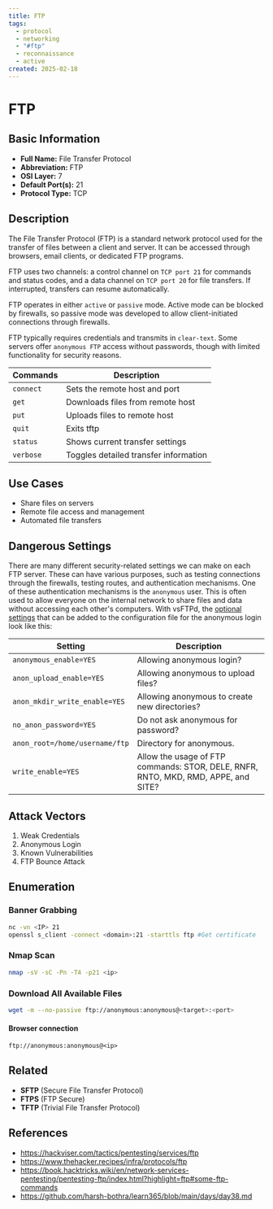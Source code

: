 ```yaml
---
title: FTP
tags:
  - protocol
  - networking
  - "#ftp"
  - reconnaissance
  - active
created: 2025-02-18
---
```


# FTP

## Basic Information
- **Full Name:** File Transfer Protocol
- **Abbreviation:** FTP
- **OSI Layer:** 7
- **Default Port(s):** 21
- **Protocol Type:** TCP

## Description
The File Transfer Protocol (FTP) is a standard network protocol used for the transfer of files between a client and server. It can be accessed through browsers, email clients, or dedicated FTP programs. 

FTP uses two channels: a control channel on `TCP port 21` for commands and status codes, and a data channel on `TCP port 20` for file transfers. If interrupted, transfers can resume automatically.

FTP operates in either `active` or `passive` mode. Active mode can be blocked by firewalls, so passive mode was developed to allow client-initiated connections through firewalls.

FTP typically requires credentials and transmits in `clear-text`. Some servers offer `anonymous FTP` access without passwords, though with limited functionality for security reasons.

| **Commands** | **Description**                       |
| ------------ | ------------------------------------- |
| `connect`    | Sets the remote host and port         |
| `get`        | Downloads files from remote host      |
| `put`        | Uploads files to remote host          |
| `quit`       | Exits tftp                            |
| `status`     | Shows current transfer settings       |
| `verbose`    | Toggles detailed transfer information |
## Use Cases
- Share files on servers
- Remote file access and management
- Automated file transfers

## Dangerous Settings

There are many different security-related settings we can make on 
each FTP server. These can have various purposes, such as testing 
connections through the firewalls, testing routes, and authentication 
mechanisms. One of these authentication mechanisms is the `anonymous`
 user. This is often used to allow everyone on the internal network to 
share files and data without accessing each other's computers. With 
vsFTPd, the [optional settings](http://vsftpd.beasts.org/vsftpd_conf.html) that can be added to the configuration file for the anonymous login look like this:

| **Setting**                    | **Description**                                                                     |
| ------------------------------ | ----------------------------------------------------------------------------------- |
| `anonymous_enable=YES`         | Allowing anonymous login?                                                           |
| `anon_upload_enable=YES`       | Allowing anonymous to upload files?                                                 |
| `anon_mkdir_write_enable=YES`  | Allowing anonymous to create new directories?                                       |
| `no_anon_password=YES`         | Do not ask anonymous for password?                                                  |
| `anon_root=/home/username/ftp` | Directory for anonymous.                                                            |
| `write_enable=YES`             | Allow the usage of FTP commands: STOR, DELE, RNFR, RNTO,  MKD, RMD, APPE, and SITE? |
## Attack Vectors
1. Weak Credentials
2. Anonymous Login
3. Known Vulnerabilities
4. FTP Bounce Attack

## Enumeration
### Banner Grabbing
```bash
nc -vn <IP> 21
openssl s_client -connect <domain>:21 -starttls ftp #Get certificate
```

### Nmap Scan
```bash
nmap -sV -sC -Pn -T4 -p21 <ip>
```

### Download All Available Files
```bash
wget -m --no-passive ftp://anonymous:anonymous@<target>:<port>
```

#### Browser connection
```
ftp://anonymous:anonymous@<ip>
```

## Related
- **SFTP** (Secure File Transfer Protocol)
- **FTPS** (FTP Secure)
- **TFTP** (Trivial File Transfer Protocol)

## References
- https://hackviser.com/tactics/pentesting/services/ftp
- https://www.thehacker.recipes/infra/protocols/ftp
- https://book.hacktricks.wiki/en/network-services-pentesting/pentesting-ftp/index.html?highlight=ftp#some-ftp-commands
- https://github.com/harsh-bothra/learn365/blob/main/days/day38.md

